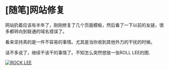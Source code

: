 # [随笔]网站修复

网站扔着应该有半年了，刚刚修复了几个页面模板，然后看了一下以前的友链，很多都转向到联通的域名错误了。

看来坚持真的是一件不容易的事情。尤其是当你收到其他外力的干扰的时候。

话不多说了，继续干该干的事情了。不知怎么突然想放一张ROLL LEE的图.

[![ROCK LEE](https://attachment.soulteary.com/2010/07/28/ROCK-LEE.jpg "ROCK LEE")](https://attachment.soulteary.com/2010/07/28/ROCK-LEE.jpg)

